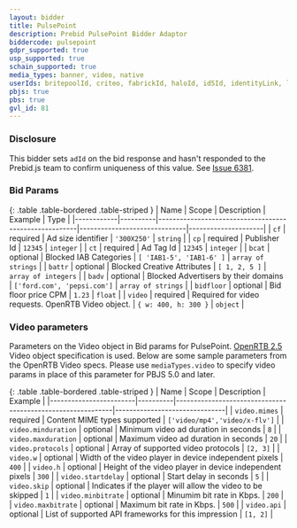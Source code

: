 ```yaml
---
layout: bidder
title: PulsePoint
description: Prebid PulsePoint Bidder Adaptor
biddercode: pulsepoint
gdpr_supported: true
usp_supported: true
schain_supported: true
media_types: banner, video, native
userIds: britepoolId, criteo, fabrickId, haloId, id5Id, identityLink, liveIntentId, lotamePanoramaId, merkleId, parrableId, pubCommonId, sharedId, unifiedId, verizonMediaId
pbjs: true
pbs: true
gvl_id: 81
---
```


### Disclosure

This bidder sets `adId` on the bid response and hasn't responded to the Prebid.js team to confirm uniqueness
of this value. See [Issue 6381](https://github.com/prebid/Prebid.js/issues/6381).

### Bid Params

{: .table .table-bordered .table-striped }
| Name       | Scope    | Description                                           | Example                      | Type                |
|------------|----------|-------------------------------------------------------|------------------------------|---------------------|
| `cf`       | required | Ad size identifier                                    | `'300X250'`                  | `string`            |
| `cp`       | required | Publisher Id                                          | `12345`                      | `integer`           |
| `ct`       | required | Ad Tag Id                                             | `12345`                      | `integer`           |
| `bcat`     | optional | Blocked IAB Categories                                | `[ 'IAB1-5', 'IAB1-6' ]`     | `array of strings`  |
| `battr`    | optional | Blocked Creative Attributes                           | `[ 1, 2, 5 ]`                | `array of integers` |
| `badv`     | optional | Blocked Advertisers by their domains                  | `['ford.com', 'pepsi.com']`  | `array of strings`  |
| `bidfloor` | optional | Bid floor price CPM                                   | `1.23`                       | `float`             |
| `video`    | required | Required for video requests. OpenRTB Video object.    | `{ w: 400, h: 300 }`         | `object`            |

### Video parameters
Parameters on the Video object in Bid params for PulsePoint. [OpenRTB 2.5](https://www.iab.com/wp-content/uploads/2016/03/OpenRTB-API-Specification-Version-2-5-FINAL.pdf) Video object specification is used. Below are some sample parameters from the OpenRTB Video specs.
Please use `mediaTypes.video` to specify video params in place of this parameter for PBJS 5.0 and later.


{: .table .table-bordered .table-striped }
| Name                   | Scope    | Description                                                | Example                       |
|------------------------|----------|------------------------------------------------------------|-------------------------------|
| `video.mimes`          | required | Content MIME types supported                               | `['video/mp4','video/x-flv']` |
| `video.minduration`    | optional | Minimum video ad duration in seconds                       | `8`                           |
| `video.maxduration`    | optional | Maximum video ad duration in seconds                       | `20`                          |
| `video.protocols`      | optional | Array of supported video protocols                         | `[2, 3]`                      |
| `video.w`              | optional | Width of the video player in device independent pixels     | `400`                         |
| `video.h`              | optional | Height of the video player in device independent pixels    | `300`                         |
| `video.startdelay`     | optional | Start delay in seconds                                     | `5`                           |
| `video.skip`           | optional | Indicates if the player will allow the video to be skipped | `1`                           |
| `video.minbitrate`     | optional | Minumim bit rate in Kbps.                                  | `200`                         |
| `video.maxbitrate`     | optional | Maximum bit rate in Kbps.                                  | `500`                         |
| `video.api`            | optional | List of supported API frameworks for this impression       | `[1, 2]`                      |

